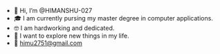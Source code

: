 - 👋 Hi, I’m @HIMANSHU-027
- 🎓 I am currently pursing my master degree in computer applications.
- 🤓 I am hardworking and dedicated.
- 🧬 I want to explore new things in my life.
- 📧 himu2751@gmail.com 

<!---
HIMANSHU-027/HIMANSHU-027 is a ✨ special ✨ repository because its `README.md` (this file) appears on your GitHub profile.
You can click the Preview link to take a look at your changes.
--->
